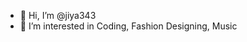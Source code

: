 - 👋 Hi, I’m @jiya343
- 👀 I’m interested in Coding, Fashion Designing, Music


<!---
jiya343/jiya343 is a ✨ special ✨ repository because its `README.md` (this file) appears on your GitHub profile.
You can click the Preview link to take a look at your changes.
--->
